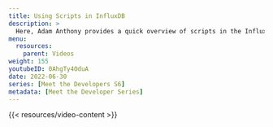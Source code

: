 ```yaml
---
title: Using Scripts in InfluxDB
description: >
  Here, Adam Anthony provides a quick overview of scripts in the InfluxDB platform. He highlights some key use cases for scripts and what advantages they have for various users.
menu:
  resources:
    parent: Videos
weight: 155
youtubeID: 0AhgTy4OduA
date: 2022-06-30
series: [Meet the Developers S6]
metadata: [Meet the Developer Series]
---
```


{{< resources/video-content >}}
